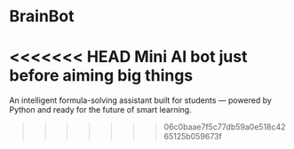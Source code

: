 # BrainBot
<<<<<<< HEAD
Mini AI bot just before aiming big things
=======
An intelligent formula-solving assistant built for students — powered by Python and ready for the future of smart learning.
>>>>>>> 06c0baae7f5c77db59a0e518c4265125b059673f
